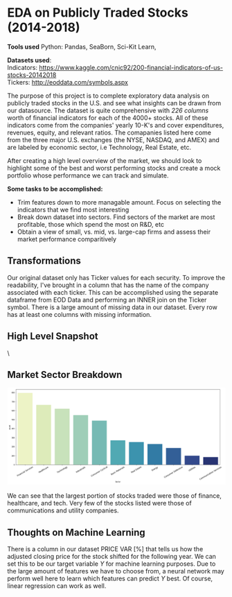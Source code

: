 # EDA on Publicly Traded Stocks (2014-2018)
**Tools used**
Python: Pandas, SeaBorn, Sci-Kit Learn, 

**Datasets used**: \
Indicators: https://www.kaggle.com/cnic92/200-financial-indicators-of-us-stocks-20142018 \
Tickers: http://eoddata.com/symbols.aspx

The purpose of this project is to complete exploratory data analysis on publicly traded stocks in the U.S. and see what insights can be drawn from our datasource. The dataset is quite comprehensive with *226 columns* worth of financial indicators for each of the 4000+ stocks. All of these indicators come from the companies' yearly 10-K's and cover expenditures, revenues, equity, and relevant ratios. The comapanies listed here come from the three major U.S. exchanges (the NYSE, NASDAQ, and AMEX) and are labeled by  economic sector, i.e Technology, Real Estate, etc.

After creating a high level overview of the market, we should look to highlight some of the best and worst performing stocks and create a mock portfolio whose performance we can track and simulate.

**Some tasks to be accomplished:**

* Trim features down to more managable amount. Focus on selecting the indicators that we find most interesting
* Break down dataset into sectors. Find sectors of the market are most profitable, those which spend the most on R&D, etc
* Obtain a view of small, vs. mid, vs. large-cap firms and assess their market performance comparitively

## Transformations

Our original dataset only has Ticker values for each security. To improve the readability, I've brought in a column that has the name of the company associated with each ticker. This can be accomplished using the separate dataframe from EOD Data and performing an INNER join on the Ticker symbol. There is a large amount of missing data in our dataset. Every row has at least one columns with missing information.

## High Level Snapshot
\

## Market Sector Breakdown
![SectorStockVolum](figures/StockVolume_Sector.png)

We can see that the largest portion of stocks traded were those of finance, healthcare, and tech. Very few of the stocks listed were those of communications and utility companies.

## Thoughts on Machine Learning

There is a column in our dataset PRICE VAR [%] that tells us how the adjusted closing price for the stock shifted for the following year. We can set this to be our target variable *Y* for machine learning purposes. Due to the large amount of features we have to choose from, a neural network may perform well here to learn which features can predict *Y* best. Of course, linear regression can work as well.